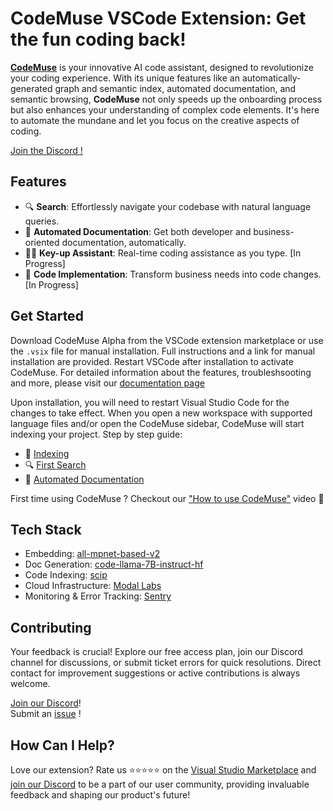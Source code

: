 # CodeMuse VSCode Extension: Get the fun coding back!

[**CodeMuse**](https://www.codemuse.app/) is your innovative AI code assistant, designed to revolutionize your coding experience. With its unique features like an automatically-generated graph and semantic index, automated documentation, and semantic browsing, **CodeMuse** not only speeds up the onboarding process but also enhances your understanding of complex code elements. It's here to automate the mundane and let you focus on the creative aspects of coding.

[Join the Discord !](linktodsicord)

## Features

- 🔍 **Search**: Effortlessly navigate your codebase with natural language queries.
- 📄 **Automated Documentation**: Get both developer and business-oriented documentation, automatically.
- 🧑‍💻 **Key-up Assistant**: Real-time coding assistance as you type. [In Progress]
- 🤖 **Code Implementation**: Transform business needs into code changes. [In Progress]

## Get Started

Download CodeMuse Alpha from the VSCode extension marketplace or use the `.vsix` file for manual installation. Full instructions and a link for manual installation are provided. Restart VSCode after installation to activate CodeMuse. For detailed information about the features, troubleshsooting and more, please visit our [documentation page](https://codemuse.notion.site/a09cd839084048b0bf49dcd98540d01b?v=3cbf6b9c75fe431aa54927ca0ee7b584&pvs=4)

Upon installation, you will need to restart Visual Studio Code for the changes to take effect. When you open a new workspace with supported language files and/or open the CodeMuse sidebar, CodeMuse will start indexing your project. Step by step guide:

- 🤖 [Indexing](https://codemuse.notion.site/Indexing-dec4f5aa0881452a91856b381bf458f3?pvs=4)
- 🔍 [First Search](https://codemuse.notion.site/First-search-65d61dfc2a504222b624e9f088c15bab?pvs=4)
- 📄 [Automated Documentation](https://codemuse.notion.site/Automated-docs-2b94c50852e54440983b589b78a9d5dc?pvs=4)



First time using CodeMuse ? Checkout our ["How to use CodeMuse"](https://www.youtube.com/watch?v=u4ZzGWaAXeo) video 🎥

<!---
Upon installation, you will need to restart Visual Studio Code for the changes to take effect. When you open a new workspace with supported language files and/or open the CodeMuse sidebar, CodeMuse will start indexing your project. Step by step guide:

- 🤖 [Indexing](https://codemuse.notion.site/Indexing-dec4f5aa0881452a91856b381bf458f3?pvs=4) ![Indexing Image](media/indexing.png)
*Example of a progress notification, as well as the spinning status bar symbol for CodeMuse.*

- 🔍 [First Search](https://codemuse.notion.site/First-search-65d61dfc2a504222b624e9f088c15bab?pvs=4)![First Search Image](media/search-bar-2.png)
*Query results, with associated relative score and relevancy indicator.*

- 📄 [Automated Documentation](https://codemuse.notion.site/Automated-docs-2b94c50852e54440983b589b78a9d5dc?pvs=4)![Automated Documentation Image](media/doc-content.png)
*CodeMuse auto-generated documentation for a Python method.*

--->

 <!---

Upon installation, you will need to restart Visual Studio Code for the changes to take effect. When you open a new workspace with supported language files and/or open the CodeMuse sidebar, CodeMuse will start indexing your project.
- 🤖 [Indexing](https://codemuse.notion.site/Indexing-dec4f5aa0881452a91856b381bf458f3?pvs=4)
  <br>
  <img src="media/indexing.png" width="500" height="123" alt="Indexing Image" style="border: 3px solid #555; border-radius: 15px; padding: 5px;">
  <br>
  *Example of a progress notification, as well as the spinning status bar symbol for CodeMuse.*

- 🔍 [First Search](https://codemuse.notion.site/First-search-65d61dfc2a504222b624e9f088c15bab?pvs=4)
  <br>
  <img src="media/search-bar-2.png" width="500" height="450" alt="First Search Image" style="border: 3px solid #555; border-radius: 15px; padding: 5px;">
  <br>
  *Query results, with associated relative score and relevancy indicator.*

- 📄 [Automated Documentation](https://codemuse.notion.site/Automated-docs-2b94c50852e54440983b589b78a9d5dc?pvs=4)
  <br>
  <img src="media/doc-content.png" width="500" height="250" alt="Automated Documentation Image" style="border: 3px solid #555; border-radius: 15px; padding: 5px;">
  <br>
  *CodeMuse auto-generated documentation for a Python method.*

  --->

## Tech Stack

- Embedding: [all-mpnet-based-v2](https://huggingface.co/sentence-transformers/all-mpnet-base-v2)
- Doc Generation: [code-llama-7B-instruct-hf](https://huggingface.co/codellama/CodeLlama-7b-Instruct-hf)
- Code Indexing: [scip](https://sourcegraph.com/github.com/sourcegraph/scip)
- Cloud Infrastructure: [Modal Labs](https://modal.com/)
- Monitoring & Error Tracking: [Sentry](https://sentry.io/)

## Contributing

Your feedback is crucial! Explore our free access plan, join our Discord channel for discussions, or submit ticket errors for quick resolutions. Direct contact for improvement suggestions or active contributions is always welcome.

[Join our Discord](https://discord.com/invite/uRJE6e2rgr)!
<br>
Submit an [issue](issueformlink) !

## How Can I Help?

Love our extension? Rate us ⭐⭐⭐⭐⭐ on the [Visual Studio Marketplace](https://marketplace.visualstudio.com/items?itemName=codemuse-app.codemuse&ssr=false#review-details) and [join our Discord](https://discord.com/invite/uRJE6e2rgr) to be a part of our user community, providing invaluable feedback and shaping our product's future!
